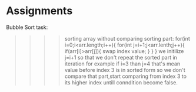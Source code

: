 # Assignments
Bubble Sort task:
>>>>sorting array without comparing sorting part:
for(int i=0;i<arr.length;i++){
     for(int j=i+1;j<arr.lenth;j++){
     if(arr[i]>arr[j]){
     swap index value;
     }
     }
}
we initilize j=i+1 so that we don't repeat the sorted part in iteration
for example
if i=3 than j=4  that's mean value before index 3 is in sorted form so we don't compare that part,start comparing from index 3 to its higher index untill conndition become false.


